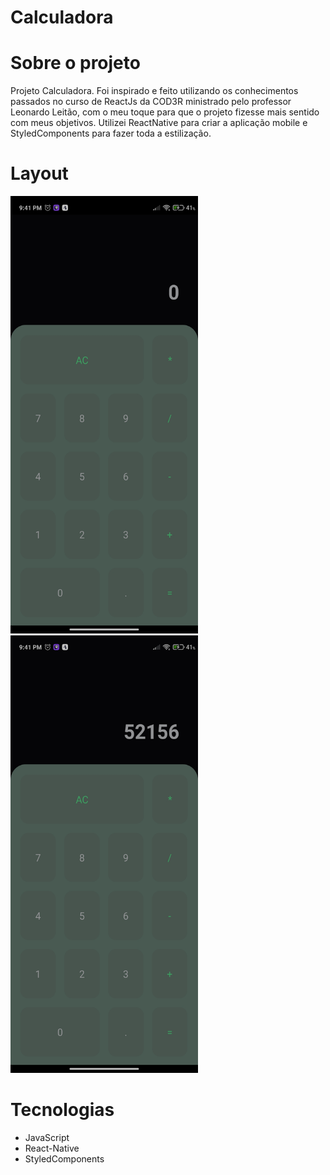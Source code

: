 # Calculadora

# Sobre o projeto
Projeto Calculadora.
Foi inspirado e feito utilizando os conhecimentos passados no curso de ReactJs da COD3R ministrado pelo professor Leonardo Leitão, com o meu toque para que o projeto fizesse mais sentido com meus objetivos.
Utilizei ReactNative para criar a aplicação mobile e StyledComponents para fazer toda a estilização.

# Layout

<img height="700"  width="300" src="https://github.com/ViniciusLibarino/calculator/blob/main/assets/Screenshot_2021-05-21-21-41-33-609_host.exp.exponent.jpg"/> <img height="700"  width="300" src="https://github.com/ViniciusLibarino/calculator/blob/main/assets/Screenshot_2021-05-21-21-41-37-625_host.exp.exponent.jpg"/>

# Tecnologias

- JavaScript
- React-Native
- StyledComponents
